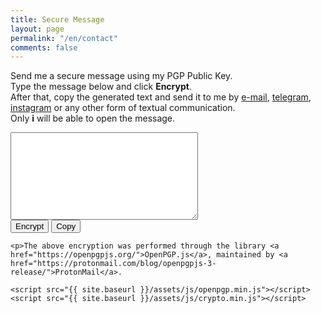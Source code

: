 ```yaml
---
title: Secure Message
layout: page
permalink: "/en/contact"
comments: false
---
```


<div class="row justify-content-between">
<div class="col-md-8 pr-5">

Send me a secure message using my PGP Public Key.<br>
Type the message below and click <b>Encrypt</b>.<br>
After that, copy the generated text and send it to me by <a href="mailto:marlluslustosa@riseup.net">e-mail</a>, <a href="https://t.me/lulusto"  target="_blank"> telegram</a>, <a href="https://instagram.com/ganartedigital"  target="_blank">instagram</a> or any other form of textual communication.<br>
Only <b>i</b> will be able to open the message.

<p><textarea id="input" class="contact-form" style="width: 300px; height: 140px;"></textarea><br>
<button id="button" class="btn btn-warning">Encrypt</button> <button id="button" class="btn btn-warning" onclick="copy()">Copy</button>
	
	<p>The above encryption was performed through the library <a href="https://openpgpjs.org/">OpenPGP.js</a>, maintained by <a href="https://protonmail.com/blog/openpgpjs-3-release/">ProtonMail</a>.
		
<script>
	function copy() {
  let textarea = document.getElementById("input");
  textarea.select();
  document.execCommand("copy");
}
	</script>
	
	
<script src="{{ site.baseurl }}/assets/js/jquery.min.js"></script>
	<script src="{{ site.baseurl }}/assets/js/openpgp.min.js"></script>
	<script src="{{ site.baseurl }}/assets/js/crypto.min.js"></script>
